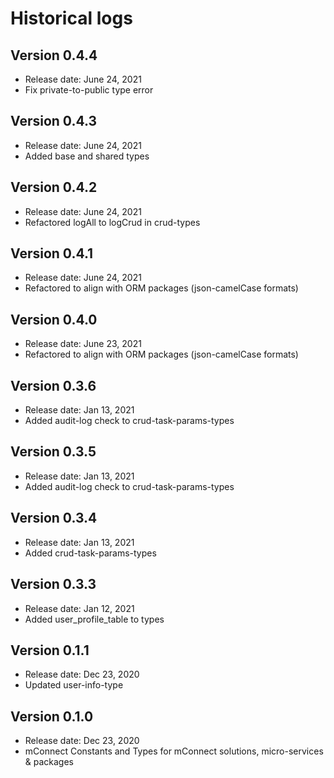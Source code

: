 # Historical logs

## Version 0.4.4

- Release date: June 24, 2021
- Fix private-to-public type error

## Version 0.4.3

- Release date: June 24, 2021
- Added base and shared types

## Version 0.4.2

- Release date: June 24, 2021
- Refactored logAll to logCrud in crud-types

## Version 0.4.1

- Release date: June 24, 2021
- Refactored to align with ORM packages (json-camelCase formats)

## Version 0.4.0

- Release date: June 23, 2021
- Refactored to align with ORM packages (json-camelCase formats)


## Version 0.3.6

- Release date: Jan 13, 2021
- Added audit-log check to crud-task-params-types



## Version 0.3.5

- Release date: Jan 13, 2021
- Added audit-log check to crud-task-params-types

## Version 0.3.4

- Release date: Jan 13, 2021
- Added crud-task-params-types

## Version 0.3.3

- Release date: Jan 12, 2021
- Added user_profile_table to types

## Version 0.1.1

- Release date: Dec 23, 2020
- Updated user-info-type

## Version 0.1.0

- Release date: Dec 23, 2020
- mConnect Constants and Types for mConnect solutions, micro-services & packages

